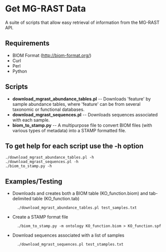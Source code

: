 Get MG-RAST Data
===============

A suite of scripts that allow easy retrieval of information from the MG-RAST API. 

Requirements
------------

* BIOM Format (http://biom-format.org/)
* Curl
* Perl
* Python

Scripts
-------

* **download_mgrast_abundance_tables.pl** -- Downloads 'feature' by sample abundance tables, where 'feature' can be from several taxonomic or functional databases.  
* **download_mgrast_sequences.pl** -- Downloads sequences associated with each sample.
* **biom_to_stamp.py** -- A multipurpose file to convert BIOM files (with various types of metadata) into a STAMP formatted file. 

To get help for each script use the -h option
---------------------------------------------
    
    ./download_mgrast_abundance_tables.pl -h
    ./download_mgrast_sequences.pl -h 
    ./biom_to_stamp.py -h

Examples/Testing
----------------

* Downloads and creates both a BIOM table (KO_function.biom) and tab-delimited table (KO_function.tab)

        ./download_mgrast_abundance_tables.pl test_samples.txt

* Create a STAMP format file
  	 
        ./biom_to_stamp.py -m ontology KO_function.biom > KO_function.spf

* Download sequences associated with a list of samples

        ./download_mgrast_sequences.pl test_stamples.txt
